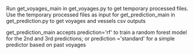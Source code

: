 Run get_voyages_main in get_voyages.py to get temporary processed files. Use the temporary processed files as input for get_prediction_main in get_prediction.py to get voyages and vessels csv outputs

get_prediction_main accepts prediction='rf' to train a random forest model for the 2nd and 3rd predictions; or prediction ='standard' for a simple predictor based on past voyages